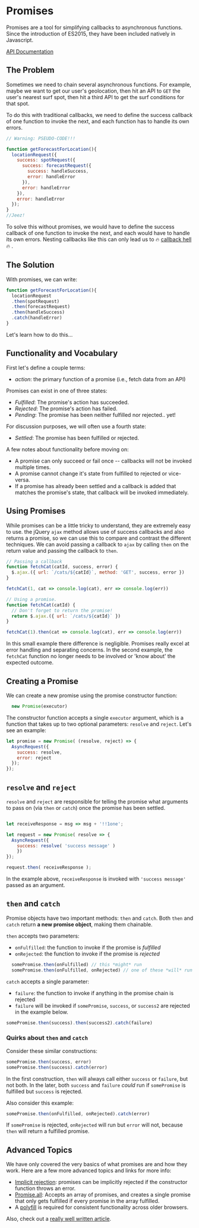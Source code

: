 # Promises

Promises are a tool for simplifying callbacks to asynchronous functions. Since the introduction of ES2015, they have been included natively in Javascript.

[API Documentation][documentation]

## The Problem

Sometimes we need to chain several asynchronous functions. For example, maybe we want to get our user's geolocation, then hit an API to `GET` the user's nearest surf spot, then hit a third API to get the surf conditions for that spot.

To do this with traditional callbacks, we need to define the success callback of one function to invoke the next, and each function has to handle its own errors.

```javascript
// Warning: PSEUDO-CODE!!!

function getForecastForLocation(){
  locationRequest({
    success: spotRequest({
      success: forecastRequest({
        success: handleSuccess,
        error: handleError
      }),
      error: handleError
    }),
    error: handleError
  });
}
//Jeez!
```

To solve this without promises, we would have to define the success callback of one function to invoke the next, and each would have to handle its own errors. Nesting callbacks like this can only lead us to :fire: [callback hell][callback-hell] :fire: .

## The Solution

With promises, we can write:

```javascript
function getForecastForLocation(){
  locationRequest
  .then(spotRequest)
  .then(forecastRequest)
  .then(handleSuccess)
  .catch(handleError)
}
```

Let's learn how to do this...

## Functionality and Vocabulary

First let's define a couple terms:

  * _action_: the primary function of a promise (i.e., fetch data from an API)

Promises can exist in one of three states:

  * _Fulfilled_: The promise's action has succeeded.
  * _Rejected_: The promise's action has failed.
  * _Pending_: The promise has been neither fulfilled nor rejected.. yet!

For discussion purposes, we will often use a fourth state:

  * _Settled_: The promise has been fulfilled or rejected.

A few notes about functionality before moving on:

  * A promise can only succeed or fail once -- callbacks will not be invoked multiple times.
  * A promise cannot change it's state from fulfilled to rejected or vice-versa.
  * If a promise has already been settled and a callback is added that matches the promise's state, that callback will be invoked immediately.


## Using Promises

While promises can be a little tricky to understand, they are extremely easy to use. the jQuery `ajax` method allows use of success callbacks and also returns a promise, so we can use this to compare and contrast the different techniques. We can avoid passing a callback to `ajax` by calling `then` on the return value and passing the callback to `then`.

```js
// Passing a callback
function fetchCat(catId, success, error) {
  $.ajax.({ url: `/cats/${catId}`, method: 'GET', success, error })
}

fetchCat(1, cat => console.log(cat), err => console.log(err))

// Using a promise.
function fetchCat(catId) {
  // Don't forget to return the promise!
  return $.ajax.({ url: `/cats/${catId}` })
}

fetchCat(1).then(cat => console.log(cat), err => console.log(err))
```

In this small example there difference is negligible. Promises really excel at error handling and separating concerns. In the second example, the `fetchCat` function no longer needs to be involved or 'know about' the expected outcome. 

## Creating a Promise

We can create a new promise using the promise constructor function:

```javascript
  new Promise(executor)
```

The constructor function accepts a single `executor` argument, which is a function that takes up to two optional parameters: `resolve` and `reject`. Let's see an example:

```javascript
let promise = new Promise( (resolve, reject) => {
  AsyncRequest({
    success: resolve,
    error: reject
  });
});
```

## `resolve` and `reject`

`resolve` and `reject` are responsible for telling the promise what arguments to pass on (via `then` or `catch`) once the promise has been settled.

```javascript

let receiveResponse = msg => msg + '!!1one';

let request = new Promise( resolve => {  
  AsyncRequest({
    success: resolve( 'success message' )
    })
});

request.then( receiveResponse );
```

In the example above, `receiveResponse` is invoked with `'success message'` passed as an argument.

## `then` and `catch`

Promise objects have two important methods: `then` and `catch`. Both `then` and `catch` return __a new promise object__, making them chainable.

`then` accepts two parameters:
  * `onFulfilled`: the function to invoke if the promise is _fulfilled_
  * `onRejected`: the function to invoke if the promise is _rejected_

```javascript
  somePromise.then(onFulfilled) // this *might* run
  somePromise.then(onFulfilled, onRejected) // one of these *will* run
```

`catch` accepts a single parameter:
  * `failure`: the function to invoke if anything in the promise chain is rejected
  * `failure` will be invoked if `somePromise`, `success`, or `success2` are rejected in the example below.

```javascript
somePromise.then(success).then(success2).catch(failure)
```
### Quirks about `then` and `catch`

Consider these similar constructions:
```javascript
somePromise.then(success, error)
somePromise.then(success).catch(error)
```
In the first construction, `then` will always call either `success` or `failure`, but not both. In the later, both `success` and `failure` _could_ run if `somePromise` is fulfilled but `success` is rejected.

Also consider this example:

```javascript
somePromise.then(onFulfilled, onRejected).catch(error)
```

If `somePromise` is rejected, `onRejected` will run but `error` will not, because `then` will return a fulfilled promise.

## Advanced Topics

We have only covered the very basics of what promises are and how they work. Here are a few more advanced topics and links for more info:

* [Implicit rejection][so]: promises can be implicitly rejected if the constructor function throws an error.
* [Promise.all][all]: Accepts an array of promises, and creates a single promise that only gets fulfilled if every promise in the array fulfilled.
* A [polyfill][polyfill] is required for consistent functionality across older browsers.

Also, check out a [really well written article][rwwa].

[callback-hell]: http://callbackhell.com
[documentation]: https://developer.mozilla.org/en-US/docs/Web/JavaScript/Reference/Global_Objects/Promise
[so]: http://stackoverflow.com/questions/28703241/promise-constructor-with-reject-call-vs-throwing-error
[all]: https://developer.mozilla.org/en-US/docs/Web/JavaScript/Reference/Global_Objects/Promise/all
[polyfill]: https://github.com/stefanpenner/es6-promise
[rwwa]: http://www.html5rocks.com/en/tutorials/es6/promises/
